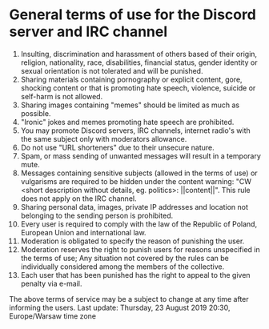 # General terms of use for the Discord server and IRC channel

1. Insulting, discrimination and harassment of others based of their origin, religion, nationality, race, disabilities, financial status, gender identity or sexual orientation is not tolerated and will be punished.
2. Sharing materials containing pornography or explicit content, gore, shocking content or that is promoting hate speech, violence, suicide or self-harm is not allowed.
3. Sharing images containing "memes" should be limited as much as possible.
4. "Ironic" jokes and memes promoting hate speech are prohibited.
5. You may promote Discord servers, IRC channels, internet radio's with the same subject only with moderators allowance.
6. Do not use "URL shorteners" due to their unsecure nature.
7. Spam, or mass sending of unwanted messages will result in a temporary mute.
8. Messages containing sensitive subjects (allowed in the terms of use) or vulgarisms are required to be hidden under the content warning: "CW <short description without details, eg. politics>: ||content||". This rule does not apply on the IRC channel.
9. Sharing personal data, images, private IP addresses and location not belonging to the sending person is prohibited.
10. Every user is required to comply with the law of the Republic of Poland, European Union and international law.
11. Moderation is obligated to specify the reason of punishing the user.
12. Moderation reserves the right to punish users for reasons unspecified in the terms of use; Any situation not covered by the rules can be individually considered among the members of the collective.
13. Each user that has been punished has the right to appeal to the given penalty via e-mail.

The above terms of service may be a subject to change at any time after informing the users.
Last update: Thursday, 23 August 2019 20:30, Europe/Warsaw time zone
